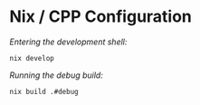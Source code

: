 # Nix / CPP Configuration

*Entering the development shell:*
```
nix develop
```
*Running the debug build:*
```
nix build .#debug
```
